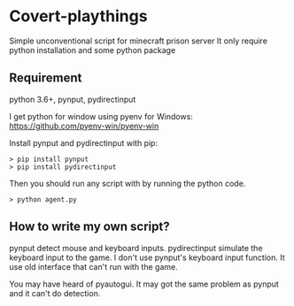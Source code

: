 # Covert-playthings

Simple unconventional script for minecraft prison server
It only require python installation and some python package

## Requirement
python 3.6+, pynput, pydirectinput

I get python for window using pyenv for Windows: https://github.com/pyenv-win/pyenv-win

Install pynput and pydirectinput with pip:
```
> pip install pynput
> pip install pydirectinput
```

Then you should run any script with by running the python code.
```
> python agent.py
```

## How to write my own script?
pynput detect mouse and keyboard inputs. pydirectinput simulate the keyboard input to the game.
I don't use pynput's keyboard input function. It use old interface that can't run with the game.

You may have heard of pyautogui. It may got the same problem as pynput and it can't do detection.